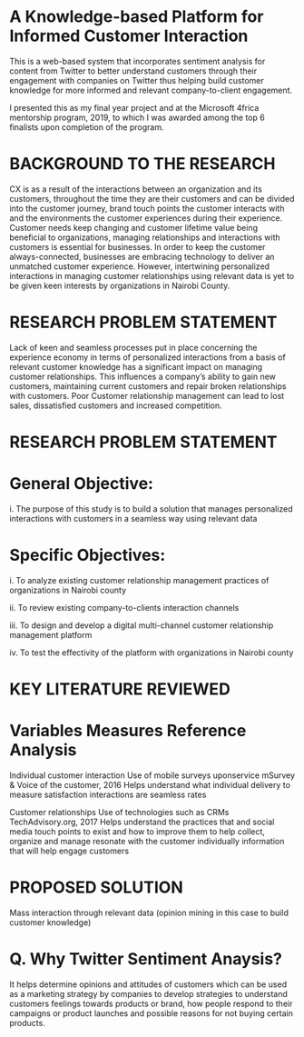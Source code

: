 # A Knowledge-based Platform for Informed Customer Interaction

This is a web-based system that incorporates sentiment analysis for content from Twitter to better understand customers through their engagement with companies on Twitter thus helping build customer knowledge for more informed and relevant company-to-client engagement.

I presented this as my final year project and at the Microsoft 4frica mentorship program, 2019, to which I was awarded among the top 6 finalists upon completion of the program.


# BACKGROUND TO THE RESEARCH

CX is as a result of the interactions between an organization and its customers, throughout the time they are their customers and can be divided into the customer journey, brand touch points the customer interacts with and the environments the customer experiences during their experience. Customer needs keep changing and customer lifetime value being beneficial to organizations, managing relationships and interactions with customers is essential for businesses.
In order to keep the customer always-connected, businesses are embracing technology to deliver an unmatched customer experience. However, intertwining personalized interactions in managing customer relationships using relevant data is yet to be given keen interests by organizations in Nairobi County.


# RESEARCH PROBLEM STATEMENT

Lack of keen and seamless processes put in place concerning the experience economy in terms of personalized interactions from a basis of relevant customer knowledge has a significant impact on managing customer relationships.
This influences a company’s ability to gain new customers, maintaining current customers and repair broken relationships with customers. Poor Customer relationship management can lead to lost sales, dissatisfied customers and increased competition.


# RESEARCH PROBLEM STATEMENT

# General Objective:
i. The purpose of this study is to build a solution that manages personalized interactions with customers in a seamless way using relevant data
# Specific Objectives:
i. To analyze existing customer relationship management practices of organizations in Nairobi county

ii. To review existing company-to-clients interaction channels

iii. To design and develop a digital multi-channel customer relationship management platform

iv.   To test the effectivity of the platform with organizations in Nairobi county

# KEY LITERATURE REVIEWED

# Variables                           Measures                            Reference                                     Analysis
  Individual customer interaction     Use of mobile surveys uponservice   mSurvey & Voice of the customer, 2016         Helps understand what individual
                                      delivery to measure satisfaction                                                  interactions are seamless
                                      rates                                                                                    
  
  
  
  
  Customer relationships              Use of technologies such as CRMs    TechAdvisory.org, 2017                        Helps understand the practices that
                                      and social media touch points to                                                  exist and how to improve them to help
                                      collect, organize and manage                                                      resonate with the customer individually
                                      information that will help engage
                                      customers                                    
                                                                                                              
# PROPOSED SOLUTION

Mass interaction through relevant data (opinion mining in this case to build customer knowledge)
# Q. Why Twitter Sentiment Anaysis?
It helps determine opinions and attitudes of customers which can be used as a marketing strategy by companies to develop strategies to understand customers feelings towards products or brand, how people respond to their campaigns or product launches and possible reasons for not buying certain products.  
